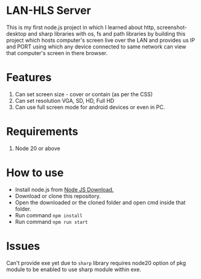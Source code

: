 # LAN-HLS Server
This is my first node.js project in which I learned about http, screenshot-desktop and sharp libraries with os, fs and path libraries by building this project which hosts computer's screen live over the LAN and provides us IP and PORT using which any device connected to same network can view that computer's screen in there browser.

# Features
1. Can set screen size - cover or contain (as per the CSS)
2. Can set resolution VGA, SD, HD, Full HD
3. Can use full screen mode for android devices or even in PC.

# Requirements
1. Node 20 or above

# How to use
* Install node.js from [Node JS Download.](https://nodejs.org/en/download)  
* Download or clone this repository.  
* Open the downloaded or the cloned folder and open cmd inside that folder.  
* Run command `npm install`  
* Run command `npm run start`  

# Issues
Can't provide exe yet due to `sharp` library requires node20 option of pkg module to be enabled to use sharp module within exe.